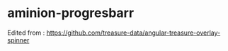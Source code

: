 # aminion-progresbarr
Edited from : https://github.com/treasure-data/angular-treasure-overlay-spinner
